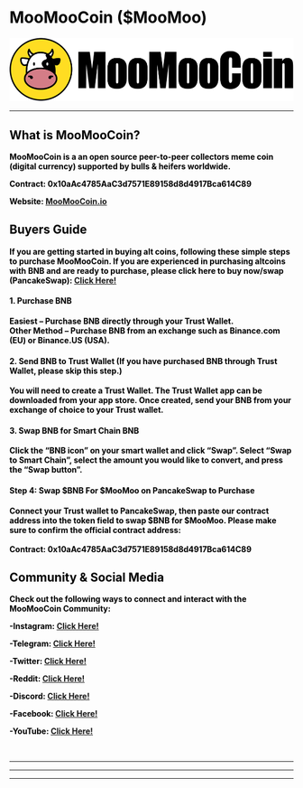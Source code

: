 <!DOCTYPE html>
<html><b>
<font color="black">
  
<!-- Introduction -->
  
<h1>MooMooCoin ($MooMoo)</h1>
  
<!-- Coin Logo 
 <img src="https://raw.githubusercontent.com/MooMooCoin/MooMooCoin/main/Images/MooMooCoin%20Logo.png" 
      alt="MooMooCoin"  data-canonical-src="https://raw.githubusercontent.com/MooMooCoin/MooMooCoin/main/Images/MooMooCoin%20Logo.png" style="max-width: 100%;">
-->
  
   <img src="https://raw.githubusercontent.com/MooMooCoin/MooMooCoin/main/Images/MooMooCoin%20Banner.png" 
    alt="MooMooCoin"  data-canonical-src="  https://raw.githubusercontent.com/MooMooCoin/MooMooCoin/main/Images/MooMooCoin%20Banner.png" style="max-width: 100%;">

  <hr></hr>  

  <h2> What is MooMooCoin? </h2>  
<p>MooMooCoin is a an open source peer-to-peer collectors meme coin (digital currency) supported by bulls & heifers worldwide.</p>
  <p>Contract: 0x10aAc4785AaC3d7571E89158d8d4917Bca614C89 </p>
  <p>Website: <a href="https://moomoocoin.io">MooMooCoin.io</a>
    
      

  
<!-- Buyers Guide -->
    
<h2> Buyers Guide </h2>
<p> If you are getting started in buying alt coins, following these simple steps to purchase MooMooCoin. If you are experienced in purchasing altcoins with BNB and are ready to purchase, please click here to buy now/swap (PancakeSwap): <a href="https://pancakeswap.finance/swap?outputCurrency=0x10aAc4785AaC3d7571E89158d8d4917Bca614C89">Click Here!</a>
  
  <h4>1. Purchase BNB </h4>
  <p>Easiest – Purchase BNB directly through your Trust Wallet. 
    <br>
Other Method – Purchase BNB from an exchange such as Binance.com (EU) or Binance.US (USA).     </p>
 
  <h4>2. Send BNB to Trust Wallet (If you have purchased BNB through Trust Wallet, please skip this step.) </h4>
  <p> You will need to create a Trust Wallet. The Trust Wallet app can be downloaded from your app store. Once created, send your BNB from your exchange of choice to your Trust wallet.    </p>
  
  <h4>3. Swap BNB for Smart Chain BNB</h4>
  <p>  Click the “BNB icon” on your smart wallet and click “Swap”. Select “Swap to Smart Chain”, select the amount you would like to convert, and press the “Swap button”.
   </p>
  
  <h4>Step 4: Swap $BNB For $MooMoo on PancakeSwap to Purchase
 </h4>
  <p>  Connect your Trust wallet to PancakeSwap, then paste our contract address into the token field to swap $BNB for $MooMoo. Please make sure to confirm the official contract address:<br><br>
Contract: 0x10aAc4785AaC3d7571E89158d8d4917Bca614C89
   </p>
 
  
  <!-- Community -->
  
  <h2>Community & Social Media </h2>
  <p> Check out the following ways to connect and interact with the MooMooCoin Community:
 <p>-Instagram: <a href="https://www.instagram.com/moomoocoin_/">Click Here!</a>
    <p>-Telegram: <a href="https://t.me/MooMooCoinChat">Click Here!</a>
       <p>-Twitter: <a href="https://twitter.com/MooMooCoin">Click Here!</a>
          <p>-Reddit: <a href="https://www.reddit.com/r/MooMooCoin/">Click Here!</a>
             <p>-Discord: <a href="https://discord.gg/wSAtD3RDa7">Click Here!</a>
               <p>-Facebook: <a href="https://www.facebook.com/MooMooCoin">Click Here!</a>
                 <p>-YouTube: <a href="https://www.youtube.com/channel/UCFnR_RkhkKS7psOFt5lXlNA">Click Here!</a></p>

  <br>
  <hr></hr>  
  <hr></hr>  
    <hr></hr>  



  
  
  </b>
 </font>
 </html>

<!--
**MooMooCoin/MooMooCoin** is a ✨ _special_ ✨ repository because its `README.md` (this file) appears on your GitHub profile.

Here are some ideas to get you started:

- 🔭 I’m currently working on ...
- 🌱 I’m currently learning ...
- 👯 I’m looking to collaborate on ...
- 🤔 I’m looking for help with ...
- 💬 Ask me about ...
- 📫 How to reach me: ...
- 😄 Pronouns: ...
- ⚡ Fun fact: ...
-->
